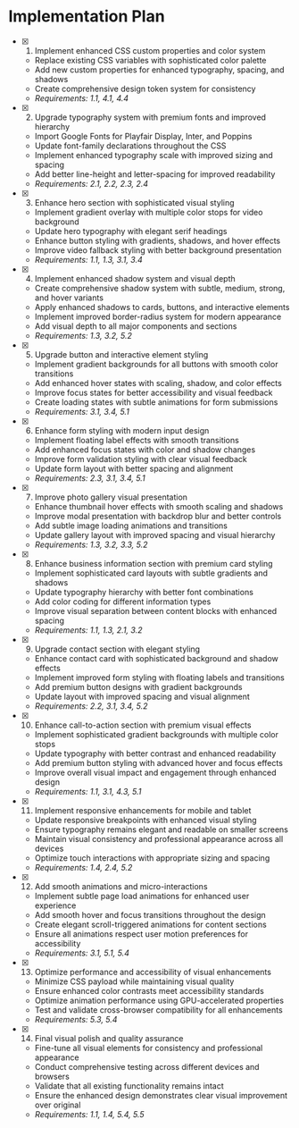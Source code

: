 # Implementation Plan

- [x] 1. Implement enhanced CSS custom properties and color system
  - Replace existing CSS variables with sophisticated color palette
  - Add new custom properties for enhanced typography, spacing, and shadows
  - Create comprehensive design token system for consistency
  - _Requirements: 1.1, 4.1, 4.4_

- [x] 2. Upgrade typography system with premium fonts and improved hierarchy
  - Import Google Fonts for Playfair Display, Inter, and Poppins
  - Update font-family declarations throughout the CSS
  - Implement enhanced typography scale with improved sizing and spacing
  - Add better line-height and letter-spacing for improved readability
  - _Requirements: 2.1, 2.2, 2.3, 2.4_

- [x] 3. Enhance hero section with sophisticated visual styling
  - Implement gradient overlay with multiple color stops for video background
  - Update hero typography with elegant serif headings
  - Enhance button styling with gradients, shadows, and hover effects
  - Improve video fallback styling with better background presentation
  - _Requirements: 1.1, 1.3, 3.1, 3.4_

- [x] 4. Implement enhanced shadow system and visual depth
  - Create comprehensive shadow system with subtle, medium, strong, and hover variants
  - Apply enhanced shadows to cards, buttons, and interactive elements
  - Implement improved border-radius system for modern appearance
  - Add visual depth to all major components and sections
  - _Requirements: 1.3, 3.2, 5.2_

- [x] 5. Upgrade button and interactive element styling
  - Implement gradient backgrounds for all buttons with smooth color transitions
  - Add enhanced hover states with scaling, shadow, and color effects
  - Improve focus states for better accessibility and visual feedback
  - Create loading states with subtle animations for form submissions
  - _Requirements: 3.1, 3.4, 5.1_

- [x] 6. Enhance form styling with modern input design
  - Implement floating label effects with smooth transitions
  - Add enhanced focus states with color and shadow changes
  - Improve form validation styling with clear visual feedback
  - Update form layout with better spacing and alignment
  - _Requirements: 2.3, 3.1, 3.4, 5.1_

- [x] 7. Improve photo gallery visual presentation
  - Enhance thumbnail hover effects with smooth scaling and shadows
  - Improve modal presentation with backdrop blur and better controls
  - Add subtle image loading animations and transitions
  - Update gallery layout with improved spacing and visual hierarchy
  - _Requirements: 1.3, 3.2, 3.3, 5.2_

- [x] 8. Enhance business information section with premium card styling
  - Implement sophisticated card layouts with subtle gradients and shadows
  - Update typography hierarchy with better font combinations
  - Add color coding for different information types
  - Improve visual separation between content blocks with enhanced spacing
  - _Requirements: 1.1, 1.3, 2.1, 3.2_

- [x] 9. Upgrade contact section with elegant styling
  - Enhance contact card with sophisticated background and shadow effects
  - Implement improved form styling with floating labels and transitions
  - Add premium button designs with gradient backgrounds
  - Update layout with improved spacing and visual alignment
  - _Requirements: 2.2, 3.1, 3.4, 5.2_

- [x] 10. Enhance call-to-action section with premium visual effects
  - Implement sophisticated gradient backgrounds with multiple color stops
  - Update typography with better contrast and enhanced readability
  - Add premium button styling with advanced hover and focus effects
  - Improve overall visual impact and engagement through enhanced design
  - _Requirements: 1.1, 3.1, 4.3, 5.1_

- [x] 11. Implement responsive enhancements for mobile and tablet
  - Update responsive breakpoints with enhanced visual styling
  - Ensure typography remains elegant and readable on smaller screens
  - Maintain visual consistency and professional appearance across all devices
  - Optimize touch interactions with appropriate sizing and spacing
  - _Requirements: 1.4, 2.4, 5.2_

- [x] 12. Add smooth animations and micro-interactions
  - Implement subtle page load animations for enhanced user experience
  - Add smooth hover and focus transitions throughout the design
  - Create elegant scroll-triggered animations for content sections
  - Ensure all animations respect user motion preferences for accessibility
  - _Requirements: 3.1, 5.1, 5.4_

- [x] 13. Optimize performance and accessibility of visual enhancements
  - Minimize CSS payload while maintaining visual quality
  - Ensure enhanced color contrasts meet accessibility standards
  - Optimize animation performance using GPU-accelerated properties
  - Test and validate cross-browser compatibility for all enhancements
  - _Requirements: 5.3, 5.4_

- [x] 14. Final visual polish and quality assurance
  - Fine-tune all visual elements for consistency and professional appearance
  - Conduct comprehensive testing across different devices and browsers
  - Validate that all existing functionality remains intact
  - Ensure the enhanced design demonstrates clear visual improvement over original
  - _Requirements: 1.1, 1.4, 5.4, 5.5_